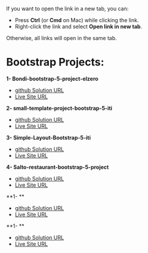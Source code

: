 
If you want to open the link in a new tab, you can:

- Press **Ctrl** (or **Cmd** on Mac) while clicking the link.
- Right-click the link and select **Open link in new tab**.

Otherwise, all links will open in the same tab.

# Bootstrap Projects:

**1- Bondi-bootstrap-5-project-elzero**

- <a href="https://github.com/olahasan/Bondi-bootstrap-5-project" target="_blank">github Solution URL</a>
- <a href="https://olahasan.github.io/Bondi-bootstrap-5-project/" target="_blank">Live Site URL</a>

**2- small-template-project-bootstrap-5-iti**

- <a href="https://github.com/olahasan/small-template-project-bootstrap-5-iti" target="_blank">github Solution URL</a>
- <a href="https://olahasan.github.io/small-template-project-bootstrap-5-iti/" target="_blank">Live Site URL</a>

**3- Simple-Layout-Bootstrap-5-iti**

- <a href="https://github.com/olahasan/Simple-Layout-Bootstrap-5-iti" target="_blank">github Solution URL</a>
- <a href="https://olahasan.github.io/Simple-Layout-Bootstrap-5-iti/" target="_blank">Live Site URL</a>

**4- Salto-restaurant-bootstrap-5-project**

- <a href="https://github.com/olahasan/Salto-restaurant-bootstrap-5-project?tab=readme-ov-file" target="_blank">github Solution URL</a>
- <a href="https://olahasan.github.io/Salto-restaurant-bootstrap-5-project/" target="_blank">Live Site URL</a>

**1- **

- <a href="" target="_blank">github Solution URL</a>
- <a href="" target="_blank">Live Site URL</a>

**1- **

- <a href="" target="_blank">github Solution URL</a>
- <a href="" target="_blank">Live Site URL</a>



